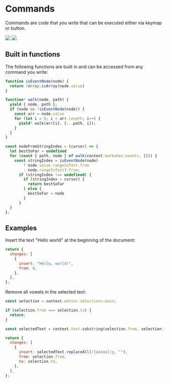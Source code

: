 # Commands

Commands are code that you write that can be executed either via keymap or button.

![](/images/commands1.png)
![](/images/commands2.png)

## Built in functions

The following functions are built in and can be accessed from any command you write:

```js
function isEventNode(node) {
  return !Array.isArray(node.value)
}

function* walk(node, path) {
  yield { node, path };
  if (node && !isEventNode(node)) {
    const arr = node.value
    for (let i = 0; i < arr.length; i++) {
      yield* walk(arr[i], [...path, i]);
    }
  }
}

const nodeFromStringIndex = (cursor) => {
  let bestSoFar = undefined
  for (const { path, node } of walk(context.markwhen.events, [])) {
    const stringIndex = isEventNode(node)
        ? node.value.rangeInText.from
        : node.rangeInText?.from;
      if (stringIndex !== undefined) {
        if (stringIndex > cursor) {
          return bestSoFar
        } else {
          bestSoFar = node
        }
      }
  }
};
```

## Examples

Insert the text "Hello world" at the beginning of the document:

```js
return {
  changes: [
    {
      insert: "Hello, world!",
      from: 0,
    },
  ],
};
```

Remove all vowels in the selected text:

```js
const selection = context.editor.selections.main;

if (selection.from === selection.to) {
  return;
}

const selectedText = context.text.substring(selection.from, selection.to);

return {
  changes: [
    {
      insert: selectedText.replaceAll(/[aeiou]/g, ""),
      from: selection.from,
      to: selection.to,
    },
  ],
};
```
